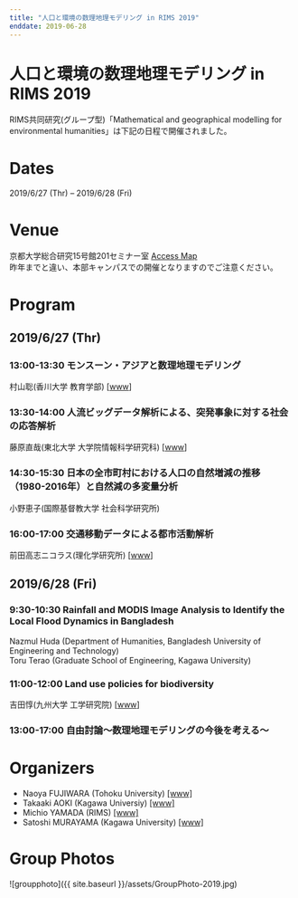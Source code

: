 ```yaml
---
title: "人口と環境の数理地理モデリング in RIMS 2019"
enddate: 2019-06-28
---
```


# 人口と環境の数理地理モデリング in RIMS 2019

RIMS共同研究(グループ型)「Mathematical and geographical modelling for environmental humanities」は下記の日程で開催されました。

# Dates
2019/6/27 (Thr) – 2019/6/28 (Fri)

# Venue
京都大学総合研究15号館201セミナー室 [Access Map](http://www.kurims.kyoto-u.ac.jp/~kyodo/b15.pdf)<br>
昨年までと違い、本部キャンパスでの開催となりますのでご注意ください。

# Program
## 2019/6/27 (Thr)
### 13:00-13:30 モンスーン・アジアと数理地理モデリング
村山聡(香川大学 教育学部) [<a href="http://hist-info-bs.net/">www</a>]

### 13:30-14:00 人流ビッグデータ解析による、突発事象に対する社会の応答解析
藤原直哉(東北大学 大学院情報科学研究科) [<a href="https://sites.google.com/site/nfnetz/">www</a>]

### 14:30-15:30	日本の全市町村における人口の自然増減の推移（1980-2016年）と自然減の多変量分析
小野恵子(国際基督教大学 社会科学研究所)

### 16:00-17:00  交通移動データによる都市活動解析
前田高志ニコラス(理化学研究所) [<a href="https://sites.google.com/site/tnmaeda/japanese">www</a>]

## 2019/6/28 (Fri)
### 9:30-10:30 Rainfall and MODIS Image Analysis to Identify the Local Flood Dynamics in Bangladesh
Nazmul Huda (Department of Humanities, Bangladesh University of Engineering and Technology)<br>
Toru Terao (Graduate School of Engineering, Kagawa University)


### 11:00-12:00 Land use policies for biodiversity
吉田惇(九州大学 工学研究院) [<a href="http://hyoka.ofc.kyushu-u.ac.jp/search/details/K007283/index.html">www</a>]


### 13:00-17:00 自由討論～数理地理モデリングの今後を考える～

# Organizers
- Naoya FUJIWARA (Tohoku University) [[www]](https://www.is.tohoku.ac.jp/jp/laboratory/list_dept/c10.html)
- Takaaki AOKI (Kagawa Universiy) [[www]](http://www.ed.kagawa-u.ac.jp/~aoki/)
- Michio YAMADA (RIMS) [[www]](http://www.kurims.kyoto-u.ac.jp/en/list/YAMADA,%20Michio.html)
- Satoshi MURAYAMA (Kagawa University) [[www]](http://hist-info-bs.net/)


# Group Photos
![groupphoto]({{ site.baseurl }}/assets/GroupPhoto-2019.jpg)